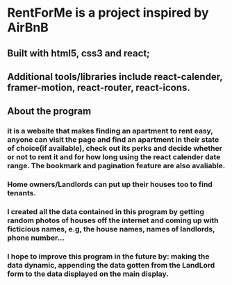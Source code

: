 # RentForMe is a project inspired by AirBnB

## Built with html5, css3 and react;

## Additional tools/libraries include react-calender, framer-motion, react-router, react-icons.

## About the program

### it is a website that makes finding an apartment to rent easy, anyone can visit the page and find an apartment in their state of choice(if available), check out its perks and decide whether or not to rent it and for how long using the react calender date range. The bookmark and pagination feature are also avaliable. 

### Home owners/Landlords can put up their houses too to find tenants.

### I created all the data contained in this program by getting random photos of houses off the internet and coming up with ficticious names, e.g, the house names, names of landlords, phone number...

### I hope to improve this program in the future by: making the data dynamic, appending the data gotten from the LandLord form to the data displayed on the main display.
